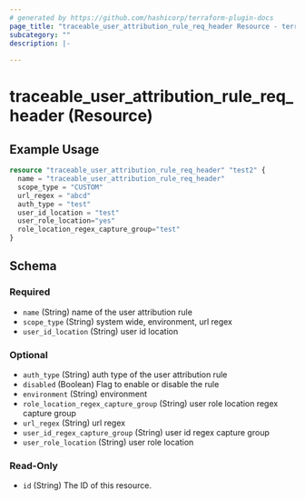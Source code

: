 ```yaml
---
# generated by https://github.com/hashicorp/terraform-plugin-docs
page_title: "traceable_user_attribution_rule_req_header Resource - terraform-provider-traceable"
subcategory: ""
description: |-
  
---
```


# traceable_user_attribution_rule_req_header (Resource)



## Example Usage

```terraform
resource "traceable_user_attribution_rule_req_header" "test2" {
  name = "traceable_user_attribution_rule_req_header"
  scope_type = "CUSTOM"
  url_regex = "abcd"
  auth_type = "test"
  user_id_location = "test"
  user_role_location="yes"
  role_location_regex_capture_group="test"
}
```

<!-- schema generated by tfplugindocs -->
## Schema

### Required

- `name` (String) name of the user attribution rule
- `scope_type` (String) system wide, environment, url regex
- `user_id_location` (String) user id location

### Optional

- `auth_type` (String) auth type of the user attribution rule
- `disabled` (Boolean) Flag to enable or disable the rule
- `environment` (String) environment
- `role_location_regex_capture_group` (String) user role location regex capture group
- `url_regex` (String) url regex
- `user_id_regex_capture_group` (String) user id regex capture group
- `user_role_location` (String) user role location

### Read-Only

- `id` (String) The ID of this resource.
